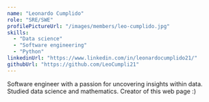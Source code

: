 ```yaml
---
name: "Leonardo Cumplido"
role: "SRE/SWE"
profilePictureUrl: "/images/members/leo-cumplido.jpg"
skills:
  - "Data science"
  - "Software engineering"
  - "Python"
linkedinUrl: "https://www.linkedin.com/in/leonardocumplido21/"
githubUrl: "https://github.com/LeoCumpli21"
---
```


Software engineer with a passion for uncovering insights within data.
Studied data science and mathematics.
Creator of this web page :)  
